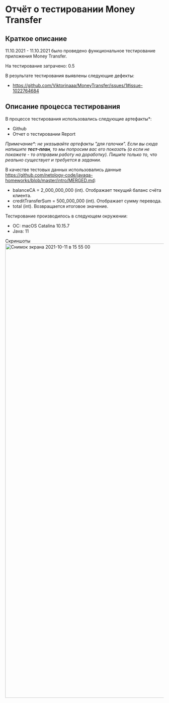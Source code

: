 # Отчёт о тестировании Money Transfer

## Краткое описание

11.10.2021 - 11.10.2021 было проведено функциональное тестирование приложения Money Transfer.

На тестирование затрачено: 0.5

В результате тестирования выявлены следующие дефекты:
* https://github.com/Viktorinaaa/MoneyTransfer/issues/1#issue-1022764684

## Описание процесса тестирования

В процессе тестирования использовались следующие артефакты*:
* Github
* Отчет о тестировании Report

*Примечание\*: не указывайте артефакты "для галочки". Если вы сюда напишите **тест-план**, то мы попросим вас его показать (а если не покажете - то отправим работу на доработку). Пишите только то, что реально существует и требуется в задании.*

В качестве тестовых данных использовались данные https://github.com/netology-code/javaqa-homeworks/blob/master/intro/MERGED.md:
* balanceCA = 2_000_000_000 (int). Отображает текущий баланс счёта клиента.
* creditTransferSum = 500_000_000 (int). Отображает сумму перевода.
* total (int). Возвращается итоговое значение.

Тестирование производилось в следующем окружении:
* ОС: macOS Catalina 10.15.7
* Java: 11

Скриншоты
<img width="1440" alt="Снимок экрана 2021-10-11 в 15 55 00" src="https://user-images.githubusercontent.com/91131257/136812882-ab6712f8-d546-40c6-acd6-6be9517fe34e.png">
